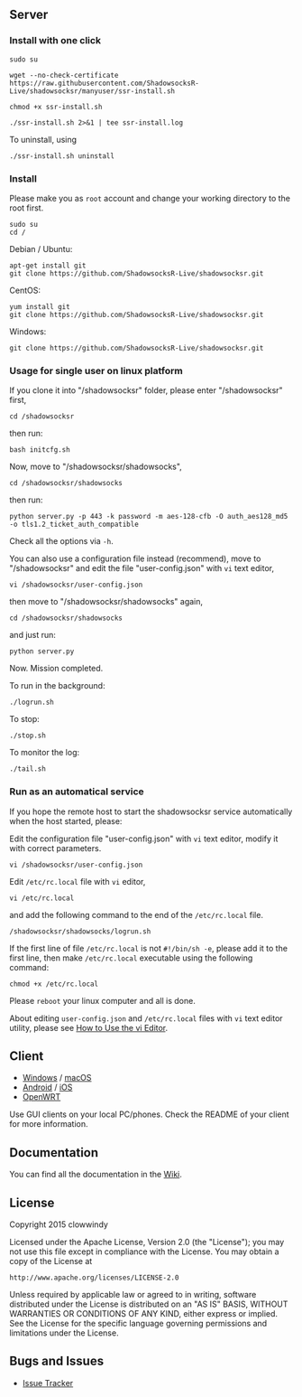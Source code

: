


Server
------

### Install with one click
```
sudo su

wget --no-check-certificate https://raw.githubusercontent.com/ShadowsocksR-Live/shadowsocksr/manyuser/ssr-install.sh

chmod +x ssr-install.sh

./ssr-install.sh 2>&1 | tee ssr-install.log
```
To uninstall, using
```
./ssr-install.sh uninstall
```

### Install

Please make you as `root` account and change your working directory to the root first.

    sudo su
    cd / 

Debian / Ubuntu:

    apt-get install git
    git clone https://github.com/ShadowsocksR-Live/shadowsocksr.git

CentOS:

    yum install git
    git clone https://github.com/ShadowsocksR-Live/shadowsocksr.git

Windows:

    git clone https://github.com/ShadowsocksR-Live/shadowsocksr.git

### Usage for single user on linux platform

If you clone it into "/shadowsocksr" folder, 
please enter "/shadowsocksr" first, 

    cd /shadowsocksr

then run:

    bash initcfg.sh

Now, move to "/shadowsocksr/shadowsocks", 

    cd /shadowsocksr/shadowsocks

then run:

    python server.py -p 443 -k password -m aes-128-cfb -O auth_aes128_md5 -o tls1.2_ticket_auth_compatible

Check all the options via `-h`.

You can also use a configuration file instead (recommend), move to "/shadowsocksr" and edit the file "user-config.json" with `vi` text editor, 

    vi /shadowsocksr/user-config.json

then move to "/shadowsocksr/shadowsocks" again, 

    cd /shadowsocksr/shadowsocks

and just run:

    python server.py

Now. Mission completed.

To run in the background:

    ./logrun.sh

To stop:

    ./stop.sh

To monitor the log:

    ./tail.sh

### Run as an automatical service

If you hope the remote host to start the shadowsocksr service automatically when the host started, please:

Edit the configuration file "user-config.json" with `vi` text editor, modify it with correct parameters.

    vi /shadowsocksr/user-config.json

Edit `/etc/rc.local` file with `vi` editor,

    vi /etc/rc.local

and add the following command to the end of the `/etc/rc.local` file.

    /shadowsocksr/shadowsocks/logrun.sh
    
If the first line of file `/etc/rc.local` is not `#!/bin/sh -e`, please add it to the first line, 
then make `/etc/rc.local` executable using the following command:

    chmod +x /etc/rc.local
    
Please `reboot` your linux computer and all is done.

About editing `user-config.json` and `/etc/rc.local` files with `vi` text editor utility, please see [How to Use the vi Editor](https://www.washington.edu/computing/unix/vi.html).


Client
------

* [Windows] / [macOS]
* [Android] / [iOS]
* [OpenWRT]

Use GUI clients on your local PC/phones. Check the README of your client
for more information.

Documentation
-------------

You can find all the documentation in the [Wiki].

License
-------

Copyright 2015 clowwindy

Licensed under the Apache License, Version 2.0 (the "License"); you may
not use this file except in compliance with the License. You may obtain
a copy of the License at

    http://www.apache.org/licenses/LICENSE-2.0

Unless required by applicable law or agreed to in writing, software
distributed under the License is distributed on an "AS IS" BASIS, WITHOUT
WARRANTIES OR CONDITIONS OF ANY KIND, either express or implied. See the
License for the specific language governing permissions and limitations
under the License.

Bugs and Issues
----------------

* [Issue Tracker]



[Android]:           https://github.com/shadowsocksr/shadowsocksr-android
[Build Status]:      https://travis-ci.org/shadowsocksr/shadowsocksr.svg?branch=manyuser
[Debian sid]:        https://packages.debian.org/unstable/python/shadowsocks
[iOS]:               https://github.com/shadowsocks/shadowsocks-iOS/wiki/Help
[Issue Tracker]:     https://github.com/shadowsocksr/shadowsocksr/issues?state=open
[OpenWRT]:           https://github.com/shadowsocks/openwrt-shadowsocks
[macOS]:             https://github.com/shadowsocksr/ShadowsocksX-NG
[Travis CI]:         https://travis-ci.org/shadowsocksr/shadowsocksr
[Windows]:           https://github.com/shadowsocksr/shadowsocksr-csharp
[Wiki]:              https://github.com/breakwa11/shadowsocks-rss/wiki
